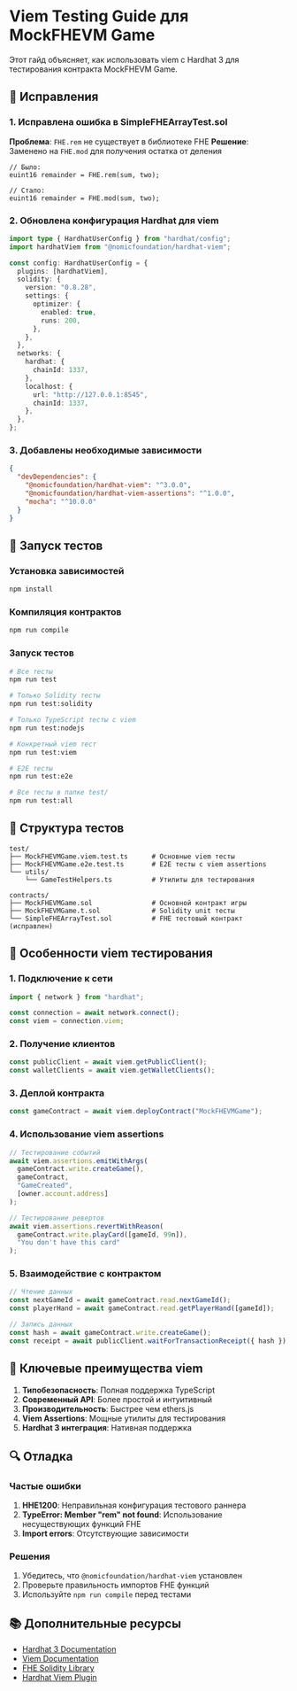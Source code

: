 # Viem Testing Guide для MockFHEVM Game

Этот гайд объясняет, как использовать viem с Hardhat 3 для тестирования контракта MockFHEVM Game.

## 🔧 Исправления

### 1. Исправлена ошибка в SimpleFHEArrayTest.sol
**Проблема**: `FHE.rem` не существует в библиотеке FHE
**Решение**: Заменено на `FHE.mod` для получения остатка от деления

```solidity
// Было:
euint16 remainder = FHE.rem(sum, two);

// Стало:
euint16 remainder = FHE.mod(sum, two);
```

### 2. Обновлена конфигурация Hardhat для viem
```typescript
import type { HardhatUserConfig } from "hardhat/config";
import hardhatViem from "@nomicfoundation/hardhat-viem";

const config: HardhatUserConfig = {
  plugins: [hardhatViem],
  solidity: {
    version: "0.8.28",
    settings: {
      optimizer: {
        enabled: true,
        runs: 200,
      },
    },
  },
  networks: {
    hardhat: {
      chainId: 1337,
    },
    localhost: {
      url: "http://127.0.0.1:8545",
      chainId: 1337,
    },
  },
};
```

### 3. Добавлены необходимые зависимости
```json
{
  "devDependencies": {
    "@nomicfoundation/hardhat-viem": "^3.0.0",
    "@nomicfoundation/hardhat-viem-assertions": "^1.0.0",
    "mocha": "^10.0.0"
  }
}
```

## 🚀 Запуск тестов

### Установка зависимостей
```bash
npm install
```

### Компиляция контрактов
```bash
npm run compile
```

### Запуск тестов
```bash
# Все тесты
npm run test

# Только Solidity тесты
npm run test:solidity

# Только TypeScript тесты с viem
npm run test:nodejs

# Конкретный viem тест
npm run test:viem

# E2E тесты
npm run test:e2e

# Все тесты в папке test/
npm run test:all
```

## 📁 Структура тестов

```
test/
├── MockFHEVMGame.viem.test.ts      # Основные viem тесты
├── MockFHEVMGame.e2e.test.ts       # E2E тесты с viem assertions
└── utils/
    └── GameTestHelpers.ts          # Утилиты для тестирования

contracts/
├── MockFHEVMGame.sol               # Основной контракт игры
├── MockFHEVMGame.t.sol             # Solidity unit тесты
└── SimpleFHEArrayTest.sol          # FHE тестовый контракт (исправлен)
```

## 🧪 Особенности viem тестирования

### 1. Подключение к сети
```typescript
import { network } from "hardhat";

const connection = await network.connect();
const viem = connection.viem;
```

### 2. Получение клиентов
```typescript
const publicClient = await viem.getPublicClient();
const walletClients = await viem.getWalletClients();
```

### 3. Деплой контракта
```typescript
const gameContract = await viem.deployContract("MockFHEVMGame");
```

### 4. Использование viem assertions
```typescript
// Тестирование событий
await viem.assertions.emitWithArgs(
  gameContract.write.createGame(),
  gameContract,
  "GameCreated",
  [owner.account.address]
);

// Тестирование ревертов
await viem.assertions.revertWithReason(
  gameContract.write.playCard([gameId, 99n]),
  "You don't have this card"
);
```

### 5. Взаимодействие с контрактом
```typescript
// Чтение данных
const nextGameId = await gameContract.read.nextGameId();
const playerHand = await gameContract.read.getPlayerHand([gameId]);

// Запись данных
const hash = await gameContract.write.createGame();
const receipt = await publicClient.waitForTransactionReceipt({ hash });
```

## 🎯 Ключевые преимущества viem

1. **Типобезопасность**: Полная поддержка TypeScript
2. **Современный API**: Более простой и интуитивный
3. **Производительность**: Быстрее чем ethers.js
4. **Viem Assertions**: Мощные утилиты для тестирования
5. **Hardhat 3 интеграция**: Нативная поддержка

## 🔍 Отладка

### Частые ошибки
1. **HHE1200**: Неправильная конфигурация тестового раннера
2. **TypeError: Member "rem" not found**: Использование несуществующих функций FHE
3. **Import errors**: Отсутствующие зависимости

### Решения
1. Убедитесь, что `@nomicfoundation/hardhat-viem` установлен
2. Проверьте правильность импортов FHE функций
3. Используйте `npm run compile` перед тестами

## 📚 Дополнительные ресурсы

- [Hardhat 3 Documentation](https://hardhat.org/docs)
- [Viem Documentation](https://viem.sh/)
- [FHE Solidity Library](https://docs.zama.ai/fhevm)
- [Hardhat Viem Plugin](https://hardhat.org/docs/learn-more/using-viem)
